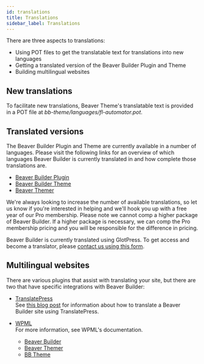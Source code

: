 ```yaml
---
id: translations
title: Translations
sidebar_label: Translations
---
```


There are three aspects to translations:

  * Using POT files to get the translatable text for translations into new languages
  * Getting a translated version of the Beaver Builder Plugin and Theme
  * Building multilingual websites

## New translations

To facilitate new translations, Beaver Theme's translatable text is provided
in a POT file at _bb-theme/languages/fl-automator.pot_.

## Translated versions

The Beaver Builder Plugin and Theme are currently available in a number of
languages. Please visit the following links for an overview of which languages
Beaver Builder is currently translated in and how complete those translations
are.

* [Beaver Builder Plugin](https://translate.wpbeaverbuilder.com/glotpress/projects/bb-plugin/)
* [Beaver Builder Theme](https://translate.wpbeaverbuilder.com/glotpress/projects/bb-theme/)
* [Beaver Themer](https://translate.wpbeaverbuilder.com/glotpress/projects/bb-theme-builder/)

We're always looking to increase the number of available translations, so let us know if you're interested in helping and we'll hook you up with a free year of our Pro membership. Please note we cannot comp a higher package of Beaver Builder. If a higher package is necessary, we can comp the Pro membership pricing and you will be responsible for the difference in pricing.

Beaver Builder is currently translated using GlotPress. To get access and
become a translator, please [contact us using this form](https://translate.wpbeaverbuilder.com/contact-the-administrator/).

## Multilingual websites

There are various plugins that assist with translating your site, but there
are two that have specific integrations with Beaver Builder:

* [TranslatePress](https://translatepress.com)  
See [this blog post](https://www.wpbeaverbuilder.com/how-to-create-a-multilingual-wordpress-site/) for information about how to translate a Beaver Builder site using TranslatePress.

* [WPML](https://wpml.org)  
  For more information, see WPML's documentation.
  
  * [Beaver Builder](https://wpml.org/documentation/plugins-compatibility/beaver-builder)
  * [Beaver Themer](https://wpml.org/documentation/plugins-compatibility/how-to-build-multilingual-websites-using-beaver-themer-and-wpml/)
  * [BB Theme](https://wpml.org/documentation/theme-compatibility/how-to-build-multilingual-sites-using-beaver-builder-theme-and-wpml/)
